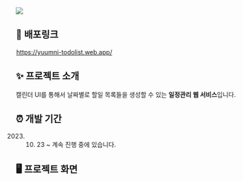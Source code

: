 <img src="https://capsule-render.vercel.app/api?type=waving&color=468c9a&height=250&section=header&text=윰니의%20투두리스트&fontSize=20" />

## 🔗 배포링크

<a href="https://yuumni-todolist.web.app/"><img src="public/favicon.ico" width="1rem" />https://yuumni-todolist.web.app/</a>

## ✨ 프로젝트 소개

캘린더 UI를 통해서 날짜별로 할일 목록들을 생성할 수 있는 **일정관리 웹 서비스**입니다.

## ⏰ 개발 기간

2023. 10. 23 ~ 계속 진행 중에 있습니다.

## 🖥️ 프로젝트 화면
